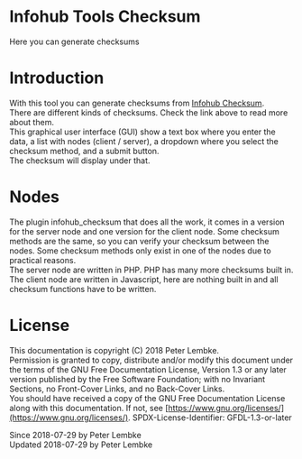 # Infohub Tools Checksum

Here you can generate checksums

# Introduction

With this tool you can generate checksums from [Infohub Checksum](plugin,infohub_checksum).  
There are different kinds of checksums. Check the link above to read more about them.  
This graphical user interface (GUI) show a text box where you enter the data, a list with nodes (client / server), a
dropdown where you select the checksum method, and a submit button.  
The checksum will display under that.

# Nodes

The plugin infohub_checksum that does all the work, it comes in a version for the server node and one version for the
client node. Some checksum methods are the same, so you can verify your checksum between the nodes. Some checksum
methods only exist in one of the nodes due to practical reasons.  
The server node are written in PHP. PHP has many more checksums built in. The client node are written in Javascript,
here are nothing built in and all checksum functions have to be written.

# License

This documentation is copyright (C) 2018 Peter Lembke.  
Permission is granted to copy, distribute and/or modify this document under the terms of the GNU Free Documentation
License, Version 1.3 or any later version published by the Free Software Foundation; with no Invariant Sections, no
Front-Cover Links, and no Back-Cover Links.  
You should have received a copy of the GNU Free Documentation License along with this documentation. If not,
see [https://www.gnu.org/licenses/](https://www.gnu.org/licenses/). SPDX-License-Identifier: GFDL-1.3-or-later

Since 2018-07-29 by Peter Lembke  
Updated 2018-07-29 by Peter Lembke  
